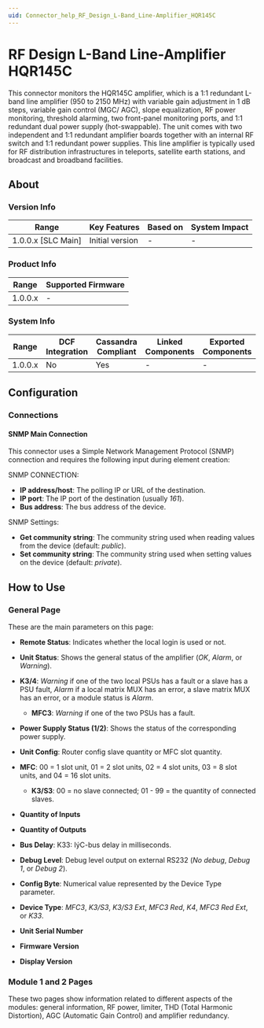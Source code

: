 ```yaml
---
uid: Connector_help_RF_Design_L-Band_Line-Amplifier_HQR145C
---
```


# RF Design L-Band Line-Amplifier HQR145C

This connector monitors the HQR145C amplifier, which is a 1:1 redundant L-band line amplifier (950 to 2150 MHz) with variable gain adjustment in 1 dB steps, variable gain control (MGC/ AGC), slope equalization, RF power monitoring, threshold alarming, two front-panel monitoring ports, and 1:1 redundant dual power supply (hot-swappable). The unit comes with two independent and 1:1 redundant amplifier boards together with an internal RF switch and 1:1 redundant power supplies. This line amplifier is typically used for RF distribution infrastructures in teleports, satellite earth stations, and broadcast and broadband facilities.

## About

### Version Info

| **Range**            | **Key Features** | **Based on** | **System Impact** |
|----------------------|------------------|--------------|-------------------|
| 1.0.0.x \[SLC Main\] | Initial version  | \-           | \-                |

### Product Info

| **Range** | **Supported Firmware** |
|-----------|------------------------|
| 1.0.0.x   | \-                     |

### System Info

| **Range** | **DCF Integration** | **Cassandra Compliant** | **Linked Components** | **Exported Components** |
|-----------|---------------------|-------------------------|-----------------------|-------------------------|
| 1.0.0.x   | No                  | Yes                     | \-                    | \-                      |

## Configuration

### Connections

#### SNMP Main Connection

This connector uses a Simple Network Management Protocol (SNMP) connection and requires the following input during element creation:

SNMP CONNECTION:

- **IP address/host**: The polling IP or URL of the destination.
- **IP port**: The IP port of the destination (usually *161*).
- **Bus address**: The bus address of the device.

SNMP Settings:

- **Get community string**: The community string used when reading values from the device (default: *public*).
- **Set community string**: The community string used when setting values on the device (default: *private*).

## How to Use

### General Page

These are the main parameters on this page:

- **Remote Status**: Indicates whether the local login is used or not.

- **Unit Status**: Shows the general status of the amplifier (*OK*, *Alarm*, or *Warning*).

- **K3/4**: *Warning* if one of the two local PSUs has a fault or a slave has a PSU fault, *Alarm* if a local matrix MUX has an error, a slave matrix MUX has an error, or a module status is *Alarm*.
  - **MFC3**: *Warning* if one of the two PSUs has a fault.

- **Power Supply Status (1/2)**: Shows the status of the corresponding power supply.

- **Unit Config**: Router config slave quantity or MFC slot quantity.

- **MFC**: 00 = 1 slot unit, 01 = 2 slot units, 02 = 4 slot units, 03 = 8 slot units, and 04 = 16 slot units.
  - **K3/S3**: 00 = no slave connected; 01 - 99 = the quantity of connected slaves.

- **Quantity of Inputs**

- **Quantity of Outputs**

- **Bus Delay**: K33: IýC-bus delay in milliseconds.

- **Debug Level**: Debug level output on external RS232 (*No debug*, *Debug 1*, or *Debug 2*).

- **Config Byte**: Numerical value represented by the Device Type parameter.

- **Device Type**: *MFC3*, *K3/S3*, *K3/S3 Ext*, *MFC3 Red*, *K4*, *MFC3 Red Ext*, or *K33*.

- **Unit Serial Number**

- **Firmware Version**

- **Display Version**

### Module 1 and 2 Pages

These two pages show information related to different aspects of the modules: general information, RF power, limiter, THD (Total Harmonic Distortion), AGC (Automatic Gain Control) and amplifier redundancy.
